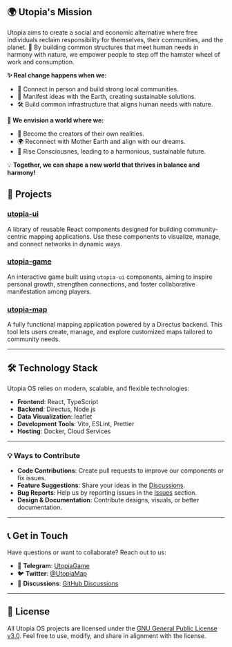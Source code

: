 ## 🌍 Utopia's Mission

Utopia aims to create a social and economic alternative where free individuals reclaim responsibility for themselves, their communities, and the planet. 🌱 By building common structures that meet human needs in harmony with nature, we empower people to step off the hamster wheel of work and consumption. 
 
**✨ Real change happens when we:**  
- 🤝 Connect in person and build strong local communities.  
- 🌳 Manifest ideas with the Earth, creating sustainable solutions.  
- 🛠️ Build common infrastructure that aligns human needs with nature.  

**🌟 We envision a world where we:**
- 🌌 Become the creators of their own realities.  
- 🌍 Reconnect with Mother Earth and align with our dreams.  
- 💫 Rise Consciousnes, leading to a harmonious, sustainable future.  

💡 **Together, we can shape a new world that thrives in balance and harmony!**


## 🌟 Projects

### [**utopia-ui**](https://github.com/utopia-os/utopia-ui)
A library of reusable React components designed for building community-centric mapping applications. Use these components to visualize, manage, and connect networks in dynamic ways.

### [**utopia-game**](https://github.com/utopia-os/utopia-game)
An interactive game built using `utopia-ui` components, aiming to inspire personal growth, strengthen connections, and foster collaborative manifestation among players.

### [**utopia-map**](https://github.com/utopia-os/utopia-map)
A fully functional mapping application powered by a Directus backend. This tool lets users create, manage, and explore customized maps tailored to community needs.

---

## 🛠️ Technology Stack

Utopia OS relies on modern, scalable, and flexible technologies:

- **Frontend**: React, TypeScript
- **Backend**: Directus, Node.js
- **Data Visualization**: leaflet
- **Development Tools**: Vite, ESLint, Prettier
- **Hosting**: Docker, Cloud Services

---

### 💡 Ways to Contribute
- **Code Contributions**: Create pull requests to improve our components or fix issues.
- **Feature Suggestions**: Share your ideas in the [Discussions](https://github.com/utopia-os/utopia-ui/discussions).
- **Bug Reports**: Help us by reporting issues in the [Issues](https://github.com/utopia-os/utopia-ui/issues) section.
- **Design & Documentation**: Contribute designs, visuals, or better documentation.

---

## 📞 Get in Touch

Have questions or want to collaborate? Reach out to us:

- 📧 **Telegram**: [UtopiaGame](https://t.me/UtopiaMap)
- 🐦 **Twitter**: [@UtopiaMap](https://twitter.com/UtopiaMapGame)
- 💬 **Discussions**: [GitHub Discussions](https://github.com/utopia-os/utopia-ui/discussions)

---

## 📜 License

All Utopia OS projects are licensed under the [GNU General Public License v3.0](https://github.com/utopia-os/utopia-ui/blob/main/LICENSE). Feel free to use, modify, and share in alignment with the license.

